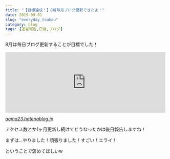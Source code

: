 ```yaml
---
title: "【目標達成！】8月毎月ブログ更新できたよ！"
date: 2019-09-01
slug: "everyday_toukou"
category: blog
tags: [運営報告,日常,ブログ]
---
```

<p>8月は毎日ブログ更新することが目標でした！</p>

<p><iframe src="https://hatenablog-parts.com/embed?url=https%3A%2F%2Faoma23.hatenablog.jp%2Fentry%2Funei_20190803" title="【ブログ運営報告】日々のPV数と今月の目標 - aoma blog" class="embed-card embed-blogcard" scrolling="no" frameborder="0" style="display: block; width: 100%; height: 190px; max-width: 500px; margin: 10px 0px;"></iframe><cite class="hatena-citation"><a href="https://aoma23.hatenablog.jp/entry/unei_20190803">aoma23.hatenablog.jp</a></cite></p>

<p>アクセス数とか1ヶ月更新し続けてどうなったかは後日報告しますね！</p>

<p>まずは...やりました！頑張りました！すごい！エライ！</p>

<p>ということで褒めてほしいw</p>

